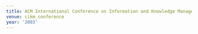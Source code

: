 ```yaml
---
title: ACM International Conference on Information and Knowledge Management (2003)
venue: cikm_conference
year: '2003'
---
```

